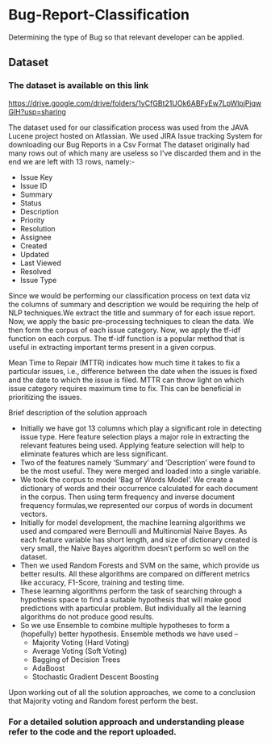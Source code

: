 # Bug-Report-Classification
Determining the type of Bug so that relevant developer can be applied.

## Dataset
### The dataset is available on this link
https://drive.google.com/drive/folders/1yCfGBt21UOk6ABFyEw7LpWlpjPjqwGlH?usp=sharing

The dataset used for our classification process was used from the JAVA Lucene project hosted on Atlassian. We used JIRA Issue tracking System for downloading our Bug Reports in a Csv Format
The dataset originally had many rows out of which many are useless so I've discarded them and in the end we are left with 13 rows, namely:-
* Issue Key
* Issue ID
* Summary
* Status
* Description
* Priority
* Resolution
* Assignee
* Created 
* Updated
* Last Viewed
* Resolved
* Issue Type        

Since we would be performing our classification process on text data viz the columns of summary and description we would be requiring the help of NLP techniques.We extract the title and summary of for each issue report. Now, we apply the basic pre-processing techniques to clean the data. We then form the corpus of each issue category. Now, we apply the tf-idf function on each corpus. The tf-idf function is a popular method that is useful in extracting important terms present in a given corpus. 

Mean Time to Repair (MTTR) indicates how much time it takes to fix a particular issues, i.e., difference between the date when the issues is fixed and the date to which the issue is filed. MTTR can throw light on which issue category requires maximum time to fix. This can be beneficial in prioritizing the issues.

Brief description of the solution approach
* Initially we have got 13 columns which play a significant role in detecting issue type. Here feature selection plays a major role in extracting the relevant features being used. Applying feature selection will help to eliminate features which are less significant.
* Two of the features namely ‘Summary’ and ‘Description’ were found to be the most useful. They were merged and loaded into a single variable. 
* We took the corpus to model ‘Bag of Words Model’. We create a dictionary of words and their occurrence calculated for each document in the corpus. Then using term frequency and inverse document frequency formulas,we represented our corpus of words in document vectors.
* Initially for model development, the machine learning algorithms we used and compared were Bernoulli and Multinomial Naive Bayes. As each feature variable has short length, and size of dictionary created is very small, the Naive Bayes algorithm doesn’t perform so well on the dataset.
* Then we used Random Forests and SVM on the same, which provide us better results. All these algorithms are compared on different metrics like accuracy, F1-Score, training and testing time.
* These learning algorithms perform the task of searching through a hypothesis space to find a suitable hypothesis that will make good predictions with aparticular problem. But individually all the learning algorithms do not produce good results.
* So we use Ensemble to combine multiple hypotheses to form a (hopefully) better hypothesis. Ensemble methods we have used –
  * Majority Voting (Hard Voting)
  *	Average Voting (Soft Voting)
  *	Bagging of Decision Trees
  * AdaBoost
  * Stochastic Gradient Descent Boosting

Upon working out of all the solution approaches, we come to a conclusion that Majority voting and Random forest perform the best.

### For a detailed solution approach and understanding please refer to the code and the report uploaded.
